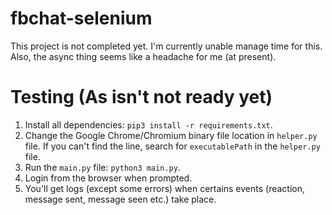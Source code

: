 # fbchat-selenium

This project is not completed yet. I'm currently unable manage time for this. Also, the async thing seems like a headache for me (at present).

# Testing (As isn't not ready yet)
1. Install all dependencies: `pip3 install -r requirements.txt`.
2. Change the Google Chrome/Chromium binary file location in `helper.py` file. If you can't find the line, search for `executablePath` in the `helper.py` file.
3. Run the `main.py` file: `python3 main.py`.
4. Login from the browser when prompted.
5. You'll get logs (except some errors) when certains events (reaction, message sent, message seen etc.) take place.
